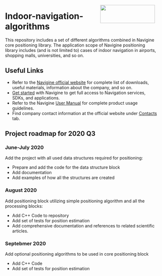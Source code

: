 <a href="http://navigine.com"><img src="https://navigine.com/assets/web/images/logo.svg" align="right" height="60" width="180" hspace="10" vspace="5"></a>

# Indoor-navigation-algorithms

This repository includes a set of different algorithms combined in Navigine core positioning library. The application scope of Navigine positioning library includes (and is not limited to) cases of indoor navigation in airports, shopping malls, universities, and so on.


## Useful Links

- Refer to the [Navigine official website](https://navigine.com/) for complete list of downloads, useful materials, information about the company, and so on.
- [Get started](http://client.navigine.com/login) with Navigine to get full access to Navigation services, SDKs, and applications.
- Refer to the Navigine [User Manual](http://docs.navigine.com/) for complete product usage guidelines.
- Find company contact information at the official website under [Contacts](https://navigine.com/contacts/) tab.

## Project roadmap for 2020 Q3

### June-July 2020

Add the project with all used data structures required for positioning:
- Prepare and add the code for the data structure block
- Add documentation
- Add examples of how all the structures are created



### August 2020

Add positioning block utilizing simple positioning algorithm and all the processing blocks:
- Add C++ Code to repository
- Add set of  tests for position estimation
- Add comprehensive  documentation and references to related scientific articles.

### Septebmer 2020

Add optional positioning algorithms to be used in core positioning block
- Add C++ Code
- Add set of tests for position estimation
